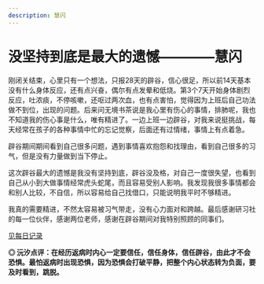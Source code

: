 ```yaml
---
description: 慧闪
---
```


# 没坚持到底是最大的遗憾————慧闪

刚闭关结束，心里只有一个想法，只报28天的辟谷，信心很足，所以前14天基本没有什么身体反应，还有点兴奋，偶尔有点发晕和低烧。第3个7天开始身体剧烈反应，吐浓痰，不停咳嗽，还呕过两次血，也有点害怕，觉得因为上班后自己功法做不到位，出现的问题。后来问无境书茶说是我心里有伤心的事情，排肺呢，我也不知道我的伤心事是什么，唯有精进了。一边上班一边辟谷，对我来说挺挑战，每天经常在孩子的各种事情中忙的忘记觉察，后面还有过情绪，事情上有点着急。

辟谷期间期间看到自己很多问题，遇到事情喜欢抱怨和找理由，看到自己很多的习气，但是没有力量做到当下停止。

这次辟谷最大的遗憾是我没有坚持到底，辟谷没及格，对自己一度很失望，也看到自己从小到大做事情经常虎头蛇尾，而且容易受别人影响。我发现我很多事情都会和别人比较，不自信，所以容易给自己找借口，只能说明我平时不够精进。

我真的需要精进，不然太容易被习气带走，没有心力面对和跨越。最后感谢研习社的每一位伙伴，感谢两位老师，感谢在辟谷期间对我特别照顾的同事们。

[见每日记录](https://zhonghebiguriji.gitbook.io/index/untitled-1/zhong-he-pi-gu-mei-ri-ji-lu-hui-shan-1)

**◎ 沅汐点评：在经历返病时内心一定要信任，信任身体，信任辟谷，由此才不会恐惧。最怕返病时出现恐惧，因为恐惧会打破平静，把整个内心状态转为负面，要及时看到，跳脱。**

